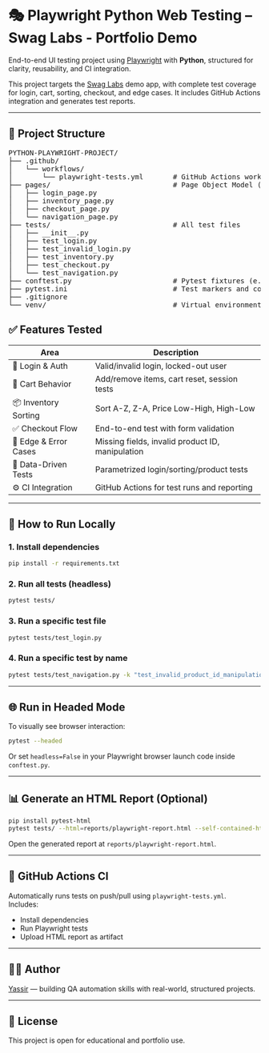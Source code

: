 # 🎭 Playwright Python Web Testing – Swag Labs - Portfolio Demo

End-to-end UI testing project using [Playwright](https://playwright.dev/python/) with **Python**, structured for clarity, reusability, and CI integration.

This project targets the [Swag Labs](https://www.saucedemo.com/) demo app, with complete test coverage for login, cart, sorting, checkout, and edge cases. It includes GitHub Actions integration and generates test reports.

---

## 📁 Project Structure

<pre>
PYTHON-PLAYWRIGHT-PROJECT/
├── .github/
│   └── workflows/
│       └── playwright-tests.yml       # GitHub Actions workflow
├── pages/                             # Page Object Model (POM) classes
│   ├── login_page.py
│   ├── inventory_page.py
│   ├── checkout_page.py
│   └── navigation_page.py
├── tests/                             # All test files
│   ├── __init__.py
│   ├── test_login.py
│   ├── test_invalid_login.py
│   ├── test_inventory.py
│   ├── test_checkout.py
│   └── test_navigation.py
├── conftest.py                        # Pytest fixtures (e.g., Playwright setup)
├── pytest.ini                         # Test markers and config
├── .gitignore
└── venv/                              # Virtual environment (excluded from Git)
</pre>



## ✅ Features Tested

| Area                         | Description |
|------------------------------|-------------|
| 🔐 Login & Auth              | Valid/invalid login, locked-out user |
| 🛒 Cart Behavior             | Add/remove items, cart reset, session tests |
| 📦 Inventory Sorting         | Sort A-Z, Z-A, Price Low-High, High-Low |
| ✅ Checkout Flow             | End-to-end test with form validation |
| 🧪 Edge & Error Cases        | Missing fields, invalid product ID, manipulation |
| 🔄 Data-Driven Tests         | Parametrized login/sorting/product tests |
| ⚙️ CI Integration            | GitHub Actions for test runs and reporting |

---

## 🧪 How to Run Locally

### 1. Install dependencies

```bash
pip install -r requirements.txt
```

### 2. Run all tests (headless)

```bash
pytest tests/
```

### 3. Run a specific test file

```bash
pytest tests/test_login.py
```

### 4. Run a specific test by name

```bash
pytest tests/test_navigation.py -k "test_invalid_product_id_manipulation"
```

---

## 🌐 Run in Headed Mode

To visually see browser interaction:

```bash
pytest --headed
```

Or set `headless=False` in your Playwright browser launch code inside `conftest.py`.

---

## 📊 Generate an HTML Report (Optional)

```bash
pip install pytest-html
pytest tests/ --html=reports/playwright-report.html --self-contained-html
```

Open the generated report at `reports/playwright-report.html`.

---

## 🤖 GitHub Actions CI

Automatically runs tests on push/pull using `playwright-tests.yml`.  
Includes:

- Install dependencies
- Run Playwright tests
- Upload HTML report as artifact

---

## 👨‍💻 Author

[Yassir](https://github.com/yasiqb89) — building QA automation skills with real-world, structured projects.

---

## 📄 License

This project is open for educational and portfolio use.